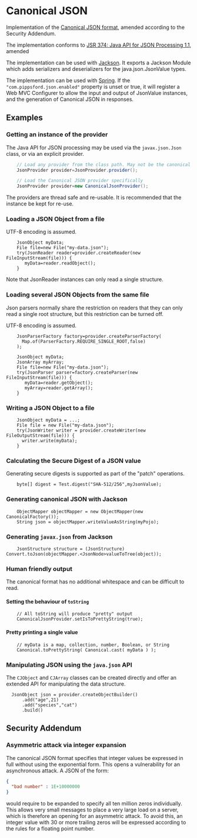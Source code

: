 # Canonical JSON

Implementation of the [Canonical JSON format](https://web.archive.org/web/20191120120802/http://gibson042.github.io/canonicaljson-spec/), amended according 
to the Security Addendum.

The implementation conforms
to [JSR 374: Java API for JSON Processing 1.1](https://javadoc.io/static/javax.json/javax.json-api/1.1.4/index.html?overview-summary.html), amended 

The implementation can be used with
[Jackson](https://github.com/FasterXML/jackson). It exports a Jackson Module which adds serializers and deserializers for the java.json.JsonValue types.

The implementation can be used with [Spring](https://spring.io/). If the
`"com.pippsford.json.enabled"` property is unset or true, it will register a Web MVC Configurer to allow the input and output of JsonValue instances, and the 
generation of Canonical JSON in responses.

## Examples

### Getting an instance of the provider

The Java API for JSON processing may be used via the `javax.json.Json` class, or via an explicit provider.

```java
    // Load any provider from the class path. May not be the canonical JSON provider.
    JsonProvider provider=JsonProvider.provider();

    // Load the Canonical JSON provider specifically
    JsonProvider provider=new CanonicalJsonProvider();
```

The providers are thread safe and re-usable. It is recommended that the instance be kept for re-use.

### Loading a JSON Object from a file

UTF-8 encoding is assumed.

```
    JsonObject myData;
    File file=new File("my-data.json");
    try(JsonReader reader=provider.createReader(new FileInputStream(file))) {
       myData=reader.readObject();
    }
```

Note that JsonReader instances can only read a single structure.

### Loading several JSON Objects from the same file

Json parsers normally share the restriction on readers that they can only read a single root structure, but this restriction can be turned off.

UTF-8 encoding is assumed.

```
    JsonParserFactory factory=provider.createParserFactory(
      Map.of(ParserFactory.REQUIRE_SINGLE_ROOT,false)
    );

    JsonObject myData;
    JsonArray myArray;
    File file=new File("my-data.json");
    try(JsonParser parser=factory.createParser(new FileInputStream(file))) {
       myData=reader.getObject();
       myArray=reader.getArray();
    }
```

### Writing a JSON Object to a file

```
    JsonObject myData = ...;
    File file = new File("my-data.json");
    try(JsonWriter writer = provider.createWriter(new FileOutputStream(file))) {
      writer.write(myData);
    }
```

### Calculating the Secure Digest of a JSON value

Generating secure digests is supported as part of the "patch" operations.

```
    byte[] digest = Test.digest("SHA-512/256",myJsonValue);
```

### Generating canonical JSON with Jackson

```
    ObjectMapper objectMapper = new ObjectMapper(new CanonicalFactory());
    String json = objectMapper.writeValueAsString(myPojo); 
```

### Generating `javax.json` from Jackson

```
    JsonStructure structure = (JsonStructure) Convert.toJson(objectMapper.<JsonNode>valueToTree(object));
```

### Human friendly output

The canonical format has no additional whitespace and can be difficult to read. 

#### Setting the behaviour of `toString`

```
    // All toString will produce "pretty" output
    CanonicalJsonProvider.setIsToPrettyString(true);
```

#### Pretty printing a single value

```
    // myData is a map, collection, number, Boolean, or String
    Canonical.toPrettyString( Canonical.cast( myData ) );
```

### Manipulating JSON using the `java.json` API

The `CJObject` and `CJArray` classes can be created directly and offer an extended API for manipulating the data structure.

```
  JsonObject json = provider.createObjectBuilder()
      .add("age",21)
      .add("species","cat")
      .build()
```


## Security Addendum

### Asymmetric attack via integer expansion
The canonical JSON format specifies that integer values be expressed in full without using the exponential form. This opens a vulnerability for an 
asynchronous attack. A JSON of the form:

```json
{
  "bad number" : 1E+10000000
}
```

would require to be expanded to specify all ten million zeros individually. This allows very small messages to place a very large load on a server, which is 
therefore an opening for an asymmetric attack. To avoid this, an integer value with 30 or more trailing zeros will be expressed according to the rules for 
a floating point number.

